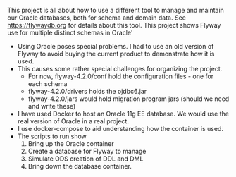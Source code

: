 This project is all about how to use a different tool to manage and maintain our Oracle databases, both for schema and domain data.  See https://flywaydb.org for details about this tool.  This project shows Flyway use for multiple distinct schemas in Oracle'

- Using Oracle poses special problems.  I had to use an old version of Flyway to avoid buying the current product to demonstrate how it is used.
- This causes some rather special challenges for organizing the project.
    - For now, flyway-4.2.0/conf hold the configuration files - one for each schema
    - flyway-4.2.0/drivers holds the ojdbc6.jar
    - flyway-4.2.0/jars would hold migration program jars (should we need and write these)
- I have used Docker to host an Oracle 11g EE database.  We would use the real version of Oracle in a real project.
- I use docker-compose to aid understanding how the container is used.
- The scripts to run show
    1. Bring up the Oracle container
    2. Create a database for Flyway to manage
    3. Simulate ODS creation of DDL and DML
    4. Bring down the database container.